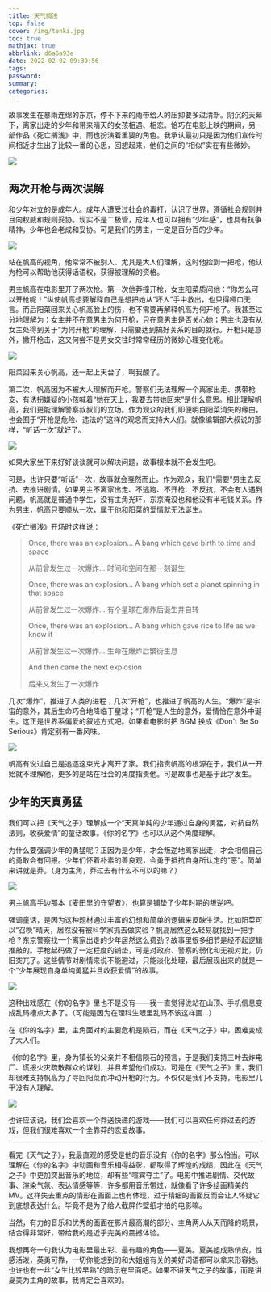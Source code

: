 ```yaml
---
title: 天气搁浅
top: false
cover: /img/tenki.jpg
toc: true
mathjax: true
abbrlink: d6a6a93e
date: 2022-02-02 09:39:56
tags:
password:
summary:
categories:
---
```

故事发生在暴雨连绵的东京，停不下来的雨带给人的压抑要多过清新。阴沉的天幕下，离家出走的少年和带来晴天的女孩相遇、相恋。恰巧在电影上映的期间，另一部作品《死亡搁浅》中，雨也扮演着重要的角色。我承认最初只是因为他们宣传时间相近才生出了比较一番的心思，回想起来，他们之间的“相似”实在有些微妙。

![](tenki/01.jpg)

## 两次开枪与两次误解
和少年对立的是成年人。成年人遭受过社会的毒打，认识了世界，遵循社会规则并且向权威和规则妥协。现实不是二极管，成年人也可以拥有“少年感”，也具有抗争精神，少年也会老成和妥协。可是我们的男主，一定是百分百的少年。

![](tenki/06.jpg)

站在帆高的视角，他常常不被别人、尤其是大人们理解，这时他捡到一把枪，他认为枪可以帮助他获得话语权，获得被理解的资格。

男主帆高在电影里开了两次枪。第一次他莽撞开枪，女主阳菜质问他：“你怎么可以开枪呢！”纵使帆高想要解释自己是想把她从“坏人”手中救出，也只得哑口无言。而后阳菜回来关心帆高脸上的伤，也不需要再解释帆高为何开枪了。我甚至过分地理解为：女主并不在意男主为何开枪，只在意男主是否关心她；男主也没有从女主处得到关于“为何开枪”的理解，只需要达到搞好关系的目的就行。开枪只是意外，撇开枪击，这又何尝不是男女交往时常常经历的微妙心理变化呢。

![](tenki/07.jpg)

阳菜回来关心帆高，还一起上天台了，啊我酸了。

第二次，帆高因为不被大人理解而开枪。警察们无法理解一个离家出走、携带枪支、有诱拐嫌疑的小孩喊着“她在天上，我要去带她回来”是什么意思。相比理解帆高，我们更能理解警察叔叔们的立场。作为观众的我们即便明白阳菜消失的缘由，也会囿于“开枪是危险、违法的”这样的观念而支持大人们。就像编辑部大叔说的那样，“听话一次”就好了。

![](tenki/08.jpg)

如果大家坐下来好好谈谈就可以解决问题，故事根本就不会发生吧。

可是，也许只要“听话”一次，故事就会戛然而止。作为观众，我们“需要”男主去反抗、去推进剧情。如果男主不离家出走、不逃跑、不开枪、不反抗，不会有人遇到问题，帆高就是普通中学生，没有主角光环，东京淹没也和他没有半毛钱关系。作为男主，帆高只要顺从一次，属于他和阳菜的爱情就无法诞生。

《死亡搁浅》开场时这样说：

> Once, there was an explosion... A bang which gave birth to time and space
>
> 从前曾发生过一次爆炸... 时间和空间在那一刻诞生
>
> Once, there was an explosion... A bang which set a planet spinning in that space
>
> 从前曾发生过一次爆炸... 有个星球在爆炸后诞生并自转
>
> Once, there was an explosion... A bang which gave rice to life as we know it
> 
> 从前曾发生过一次爆炸... 生命在爆炸后繁衍生息
> 
> And then came the next explosion
> 
> 后来又发生了一次爆炸

几次“爆炸”，推进了人类的进程；几次“开枪”，也推进了帆高的人生。“爆炸”是宇宙的意外，其后生命巧合地降临于星球；“开枪”是人生的意外，爱情恰在意外中诞生。这正是世界系偏爱的叙述方式吧。如果看电影时把 BGM 换成《Don't Be So Serious》肯定别有一番风味。

![](tenki/09.jpg)

帆高有说过自己是追逐这束光才离开了家。我们指责帆高的根源在于，我们从一开始就不理解他，更多的是站在社会的角度指责他。可是故事也是基于此才发生。

## 少年的天真勇猛
我们可以把《天气之子》理解成一个“天真单纯的少年通过自身的勇猛，对抗自然法则，收获爱情”的童话故事。《你的名字》也可以从这个角度理解。

为什么要强调少年的勇猛呢？正因为是少年，才会叛逆地离家出走，才会相信自己的勇敢会有回报。少年们怀着朴素的善良观，会勇于抵抗自身所认定的“恶”。简单来讲就是莽。（身为主角，莽过去有什么不可以的嘛？）

![](tenki/03.jpg)

男主帆高手边那本《麦田里的守望者》，也算是铺垫了少年时期的叛逆吧。

强调童话，是因为这种题材通过丰富的幻想和简单的逻辑来反映生活。比如阳菜可以“召唤”晴天，居然没有被科学家抓去做实验？帆高居然这么轻易就找到一把手枪？东京警察找一个离家出走的少年居然这么费劲？故事里很多细节是经不起逻辑推敲的。手枪起码做了一定程度的铺垫，可是对政府、警察的弱化和无视对比，仍旧突兀了。这些情节对剧情来说不能避过，只能淡化处理，最后展现出来的就是一个“少年展现自身单纯勇猛并且收获爱情”的故事。

![](tenki/04.jpg)

这种出戏感在《你的名字》里也不是没有——我一直觉得泷站在山顶、手机信息变成乱码槽点太多了。（可能是因为在理科生眼里乱码不该这样画…）

在《你的名字》里，主角面对的主要危机是陨石，而在《天气之子》中，困难变成了大人们。

《你的名字》里，身为镇长的父亲并不相信陨石的预言，于是我们支持三叶去炸电厂、谎报火灾疏散群众的谋划，并且希望他们成功。可是在《天气之子》里，我们却很难支持帆高为了寻回阳菜而冲动开枪的行为。不仅仅是我们不支持，电影里几乎没有人理解。

![](tenki/05.jpg)

也许应该说，我们会喜欢一个莽送快递的游戏——我们可以喜欢任何莽过去的游戏，但我们很难喜欢一个全靠莽的恋爱故事。

---

看完《天气之子》，我最直观的感受是他的音乐没有《你的名字》那么恰当。可以理解在《你的名字》中动画和音乐相得益彰，都取得了辉煌的成绩，因此在《天气之子》中更加突出音乐的地位，却有些“喧宾夺主”了。电影中推进剧情、交代故事、渲染气氛、表达情感等等，许多都用音乐带过，就像看了许多绘画精美的 MV。这样失去重点的情形在画面上也有体现，过于精细的画面反而会让人怀疑它到底想表达什么。毕竟不是为了给人截屏作壁纸才拍的电影嘛。

当然，有力的音乐和优秀的画面在影片最高潮的部分、主角两人从天而降的场景，结合得非常好，带给我的是近乎完美的震撼体验。

我想再夸一句我认为电影里最出彩、最有趣的角色——夏美。夏美姐成熟俏皮，性感活泼，英勇可靠，一切你能想到的和大姐姐有关的美好词语都可以拿来形容她。也许也有一丝“女生比较早熟”的暗示在里面吧。如果不讲天气之子的故事，而是讲夏美为主角的故事，我肯定会喜欢的。